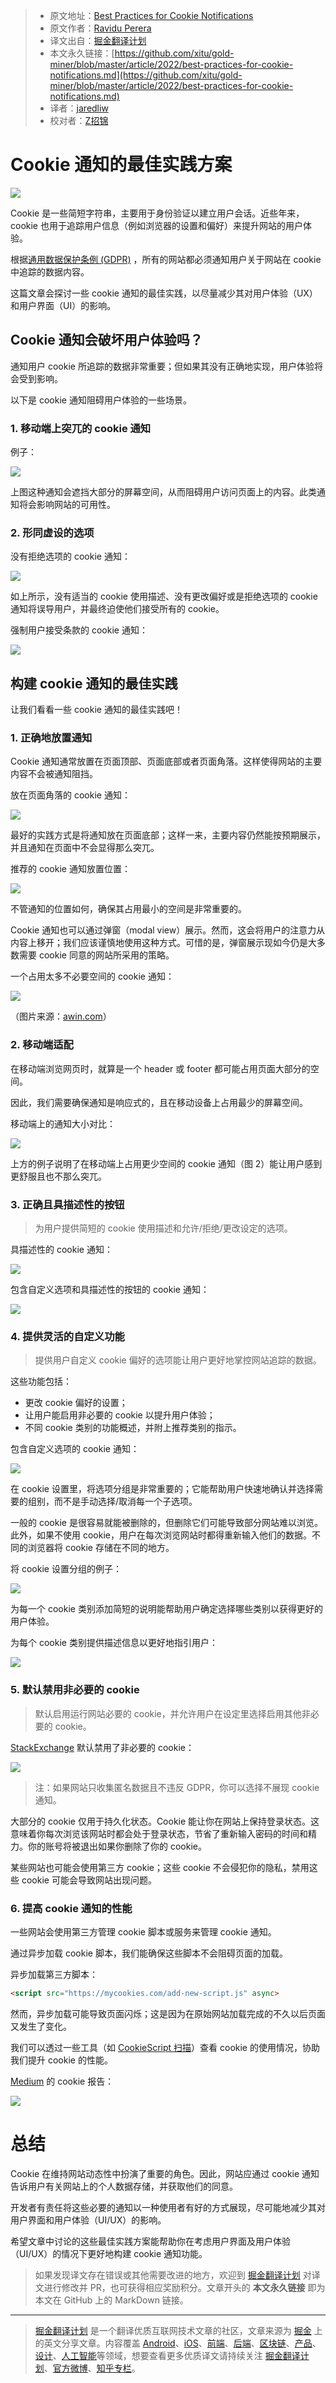 > * 原文地址：[Best Practices for Cookie Notifications](https://blog.bitsrc.io/best-practices-for-cookie-notifications-956aa9ded8d5)
> * 原文作者：[Ravidu Perera](https://raviduperera.medium.com/)
> * 译文出自：[掘金翻译计划](https://github.com/xitu/gold-miner)
> * 本文永久链接：[https://github.com/xitu/gold-miner/blob/master/article/2022/best-practices-for-cookie-notifications.md](https://github.com/xitu/gold-miner/blob/master/article/2022/best-practices-for-cookie-notifications.md)
> * 译者：[jaredliw](https://github.com/jaredliw)
> * 校对者：[Z招锦](https://github.com/zenblofe)

# Cookie 通知的最佳实践方案

![](https://miro.medium.com/max/1400/1*F3LnyRex1n6ymjO0kAK8uQ.jpeg)

Cookie 是一些简短字符串，主要用于身份验证以建立用户会话。近些年来，cookie 也用于追踪用户信息（例如浏览器的设置和偏好）来提升网站的用户体验。

根据[通用数据保护条例 (GDPR)](https://gdpr.eu/) ，所有的网站都必须通知用户关于网站在 cookie 中追踪的数据内容。

这篇文章会探讨一些 cookie 通知的最佳实践，以尽量减少其对用户体验（UX）和用户界面（UI）的影响。

## Cookie 通知会破坏用户体验吗？

通知用户 cookie 所追踪的数据非常重要；但如果其没有正确地实现，用户体验将会受到影响。

以下是 cookie 通知阻碍用户体验的一些场景。

### 1. 移动端上突兀的 cookie 通知

例子：

![](https://miro.medium.com/max/648/1*fIM25m26dEOvn9AXxg6Cyw.jpeg)

上图这种通知会遮挡大部分的屏幕空间，从而阻碍用户访问页面上的内容。此类通知将会影响网站的可用性。

### 2. 形同虚设的选项

没有拒绝选项的 cookie 通知：

![](https://miro.medium.com/max/1400/1*VrClO6qQqkadtc-IglOJyA.gif)

如上所示，没有适当的 cookie 使用描述、没有更改偏好或是拒绝选项的 cookie 通知将误导用户，并最终迫使他们接受所有的 cookie。

强制用户接受条款的 cookie 通知：

![](https://miro.medium.com/max/1400/1*RvjGTBhLkxPwXVhQQer9mQ.jpeg)

## 构建 cookie 通知的最佳实践

让我们看看一些 cookie 通知的最佳实践吧！

### 1. 正确地放置通知

Cookie 通知通常放置在页面顶部、页面底部或者页面角落。这样使得网站的主要内容不会被通知阻挡。

放在页面角落的 cookie 通知：

![](https://miro.medium.com/max/1400/1*ZJGlv46qCAV3vJMZD4qHcA.jpeg)

最好的实践方式是将通知放在页面底部；这样一来，主要内容仍然能按预期展示，并且通知在页面中不会显得那么突兀。

推荐的 cookie 通知放置位置：

![](https://miro.medium.com/max/1400/1*j-YvaPBrmDfOi7DLlpYU9w.jpeg)

不管通知的位置如何，确保其占用最小的空间是非常重要的。

Cookie 通知也可以通过弹窗（modal view）展示。然而，这会将用户的注意力从内容上移开；我们应该谨慎地使用这种方式。可惜的是，弹窗展示现如今仍是大多数需要 cookie 同意的网站所采用的策略。

一个占用太多不必要空间的 cookie 通知：

![](https://miro.medium.com/max/1400/1*WqUQXE96jIhEzT-i2osw9Q.jpeg)

（图片来源：[awin.com](https://www.awin.com/gb)）

### 2. 移动端适配

在移动端浏览网页时，就算是一个 header 或 footer 都可能占用页面大部分的空间。

因此，我们需要确保通知是响应式的，且在移动设备上占用最少的屏幕空间。

移动端上的通知大小对比：

![](https://miro.medium.com/max/1400/1*-ytctuRnGgmqsAJ_H_rWVg.png)

上方的例子说明了在移动端上占用更少空间的 cookie 通知（图 2）能让用户感到更舒服且也不那么突兀。

### 3. 正确且具描述性的按钮

> 为用户提供简短的 cookie 使用描述和允许/拒绝/更改设定的选项。

具描述性的 cookie 通知：

![](https://miro.medium.com/max/1204/1*WWWk7cHB5d1gi7y04qaSgg.png)

包含自定义选项和具描述性的按钮的 cookie 通知：

![](https://miro.medium.com/max/1400/1*Erxgrbp_Oe81dKbetM_YeA.jpeg)

### 4. 提供灵活的自定义功能

> 提供用户自定义 cookie 偏好的选项能让用户更好地掌控网站追踪的数据。

这些功能包括：

- 更改 cookie 偏好的设置；
- 让用户能启用非必要的 cookie 以提升用户体验；
- 不同 cookie 类别的功能概述，并附上推荐类别的指示。

包含自定义选项的 cookie 通知：

![](https://miro.medium.com/max/1400/1*aEoLyNmfTCbcybVjiM801g.gif)

在 cookie 设置里，将选项分组是非常重要的；它能帮助用户快速地确认并选择需要的组别，而不是手动选择/取消每一个子选项。

一般的 cookie 是很容易就能被删除的，但删除它们可能导致部分网站难以浏览。此外，如果不使用 cookie，用户在每次浏览网站时都得重新输入他们的数据。不同的浏览器将 cookie 存储在不同的地方。

将 cookie 设置分组的例子：

![](https://miro.medium.com/max/612/1*OsxtTBCotBzRNnPPNNQR6g.png)

为每一个 cookie 类别添加简短的说明能帮助用户确定选择哪些类别以获得更好的用户体验。

为每个 cookie 类别提供描述信息以更好地指引用户：

![](https://miro.medium.com/max/946/1*G2CCo0IbJ1VKnxxeQCwnvw.jpeg)

### 5. 默认禁用非必要的 cookie

> 默认启用运行网站必要的 cookie，并允许用户在设定里选择启用其他非必要的 cookie。

[StackExchange](https://stackexchange.com/) 默认禁用了非必要的 cookie：

![](https://miro.medium.com/max/1400/1*FjvcIYXsa0dthqNKalbc5A.jpeg)

> 注：如果网站只收集匿名数据且不违反 GDPR，你可以选择不展现 cookie 通知。

大部分的 cookie 仅用于持久化状态。Cookie 能让你在网站上保持登录状态。这意味着你每次浏览该网站时都会处于登录状态，节省了重新输入密码的时间和精力。你的账号将被退出如果你删除了你的 cookie。

某些网站也可能会使用第三方 cookie；这些 cookie 不会侵犯你的隐私，禁用这些 cookie 可能会导致网站出现问题。

### 6. 提高 cookie 通知的性能

一些网站会使用第三方管理 cookie 脚本或服务来管理 cookie 通知。

通过异步加载 cookie 脚本，我们能确保这些脚本不会阻碍页面的加载。

异步加载第三方脚本：

```html
<script src="https://mycookies.com/add-new-script.js" async>
```

然而，异步加载可能导致页面闪烁；这是因为在原始网站加载完成的不久以后页面又发生了变化。

我们可以透过一些工具（如 [CookieScript 扫描](https://cookie-script.com/)）查看 cookie 的使用情况，协助我们提升 cookie 的性能。

[Medium](https://medium.com/) 的 cookie 报告：

![](https://miro.medium.com/max/1120/1*-WPvGdDywd4kCxvLKLzPCA.png)

# 总结

Cookie 在维持网站动态性中扮演了重要的角色。因此，网站应通过 cookie 通知告诉用户有关网站上的个人数据存储，并获取他们的同意。

开发者有责任将这些必要的通知以一种使用者有好的方式展现，尽可能地减少其对用户界面和用户体验（UI/UX）的影响。

希望文章中讨论的这些最佳实践方案能帮助你在考虑用户界面及用户体验（UI/UX）的情况下更好地构建 cookie 通知功能。

> 如果发现译文存在错误或其他需要改进的地方，欢迎到 [掘金翻译计划](https://github.com/xitu/gold-miner) 对译文进行修改并 PR，也可获得相应奖励积分。文章开头的 **本文永久链接** 即为本文在 GitHub 上的 MarkDown 链接。

---

> [掘金翻译计划](https://github.com/xitu/gold-miner) 是一个翻译优质互联网技术文章的社区，文章来源为 [掘金](https://juejin.im) 上的英文分享文章。内容覆盖 [Android](https://github.com/xitu/gold-miner#android)、[iOS](https://github.com/xitu/gold-miner#ios)、[前端](https://github.com/xitu/gold-miner#前端)、[后端](https://github.com/xitu/gold-miner#后端)、[区块链](https://github.com/xitu/gold-miner#区块链)、[产品](https://github.com/xitu/gold-miner#产品)、[设计](https://github.com/xitu/gold-miner#设计)、[人工智能](https://github.com/xitu/gold-miner#人工智能)等领域，想要查看更多优质译文请持续关注 [掘金翻译计划](https://github.com/xitu/gold-miner)、[官方微博](http://weibo.com/juejinfanyi)、[知乎专栏](https://zhuanlan.zhihu.com/juejinfanyi)。
